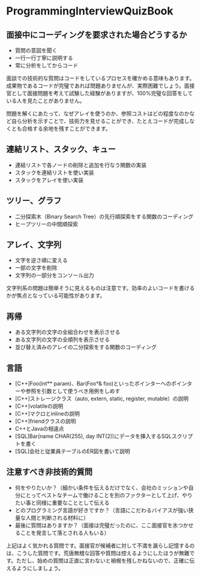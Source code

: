 # ProgrammingInterviewQuizBook

面接中にコーディングを要求された場合どうするか
------

* 質問の意図を聞く
* 一行一行丁寧に説明する
* 常に分析をしてからコード

面談での技術的な質問はコードをしているプロセスを確かめる意味もあります。
成果物であるコードが完璧であれば問題ありませんが、実際困難でしょう。面接官として面接問題を考えて試験した経験がありますが、100%完璧な回答をしている人を見たことがありません。

問題を解くにあたって、なぜアレイを使うのか、参照コストはどの程度なのかなど自ら分析を示すことで、技術力を見せることができ、たとえコードが完成しなくとも合格する余地を残すことができます。

連結リスト、スタック、キュー
------
* 連結リストで各ノードの削除と追加を行なう関数の実装
* スタックを連結リストを使い実装
* スタックをアレイを使い実装

ツリー、グラフ
------
* 二分探索木（Binary Search Tree）の先行順探索をする関数のコーディング
* ヒープツリーの中間順探索

アレイ、文字列
------
* 文字を逆さ順に変える
* 一部の文字を削除
* 文字列の一部分をコンソール出力

文字列系の問題は簡単そうに見えるものは注意です。効率のよいコードを書けるかが焦点となっている可能性があります。

再帰
------
* ある文字列の文字の全組合わせを表示させる
* ある文字列の文字の全順列を表示させる
* 並び替え済みのアレイの二分探索をする関数のコーディング

言語
------
* [C++]Foo(int** param)、Bar(Foo*& foo)といったポインターへのポインターや参照を引数として使うべき用例をしめす
* [C++]ストレージクラス（auto, extern, static, register, mutable）の説明
* [C++]volatileの説明
* [C++]マクロとinlineの説明
* [C++]friendクラスの説明
* C++とJavaの相違点
* [SQL]Bar(name CHAR(255), day INT(2))にデータを挿入するSQLスクリプトを書く
* [SQL]会社と従業員テーブルのER図を書いて説明

注意すべき非技術的質問
------
* 何をやりたいか？（細かい条件を伝えるだけでなく、会社のミッションや自分にとってベストなチームで働けることを別のファクターとして上げ、やりたい事と同様に重要なこととして伝える
* どのプログラミング言語が好きですか？（言語にこだわるバイアスが強い狭量な人間と判断される材料に）
* 最後に質問はありますか？（面接は完璧だったのに、ここ面接官を氷つかせることを発言して落とされる人もいる）

上記はよく気かれる質問です。面接官が候補者に対して不満を漏らし記憶するのは、こうした質問です。荒唐無稽な回答や質問は控えるようにしたほうが無難です。ただし、始めの質問は正直に言わないと禍根を残しかねないので、正確に伝えるようにしましょう。
